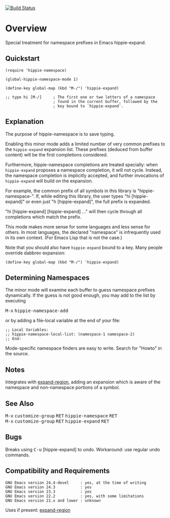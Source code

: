 [![Build Status](https://secure.travis-ci.org/rolandwalker/hippie-namespace.png?branch=master)](http://travis-ci.org/rolandwalker/hippie-namespace)

# Overview

Special treatment for namespace prefixes in Emacs hippie-expand.

## Quickstart

```elisp
(require 'hippie-namespace)
 
(global-hippie-namespace-mode 1)
 
(define-key global-map (kbd "M-/") 'hippie-expand)
 
;; type hi [M-/]     ; The first one or two letters of a namespace
                     ; found in the current buffer, followed by the
                     ; key bound to `hippie-expand'.
```

## Explanation

The purpose of hippie-namespace is to save typing.

Enabling this minor mode adds a limited number of very common
prefixes to the `hippie-expand` expansion list.  These prefixes
(deduced from buffer content) will be the first completions
considered.

Furthermore, hippie-namespace completions are treated specially:
when `hippie-expand` proposes a namespace completion, it will not
cycle.  Instead, the namespace completion is implicitly accepted,
and further invocations of `hippie-expand` will build on the
expansion.

For example, the common prefix of all symbols in this library is
"hippie-namespace-".  If, while editing this library, the user
types "hi [hippie-expand]" or even just "h [hippie-expand]",
the full prefix is expanded.

"hi [hippie-expand] [hippie-expand] ..." will then cycle through
all completions which match the prefix.

This mode makes more sense for some languages and less sense for
others.  In most languages, the declared "namespace" is
infrequently used in its own context.  (For Emacs Lisp that is
not the case.)

Note that you should also have `hippie-expand` bound to a key.
Many people override dabbrev expansion:

```elisp
(define-key global-map (kbd "M-/") 'hippie-expand)
```

## Determining Namespaces

The minor mode will examine each buffer to guess namespace prefixes
dynamically.  If the guess is not good enough, you may add to the
list by executing

<kbd>M-x</kbd> <kbd>hippie-namespace-add</kbd>

or by adding a file-local variable at the end of your file:

```elisp
;; Local Variables:
;; hippie-namespace-local-list: (namespace-1 namespace-2)
;; End:
```

Mode-specific namespace finders are easy to write.  Search for "Howto"
in the source.

## Notes

Integrates with [expand-region](http://github.com/magnars/expand-region.el), adding an expansion which is aware of the
namespace and non-namespace portions of a symbol.

## See Also

<kbd>M-x</kbd> <kbd>customize-group</kbd> <kbd>RET</kbd> <kbd>hippie-namespace</kbd> <kbd>RET</kbd>  
<kbd>M-x</kbd> <kbd>customize-group</kbd> <kbd>RET</kbd> <kbd>hippie-expand</kbd> <kbd>RET</kbd>  

## Bugs

Breaks using <kbd>C-u</kbd> [hippie-expand] to undo. Workaround: use
regular undo commands.

## Compatibility and Requirements

	GNU Emacs version 24.4-devel     : yes, at the time of writing
	GNU Emacs version 24.3           : yes
	GNU Emacs version 23.3           : yes
	GNU Emacs version 22.2           : yes, with some limitations
	GNU Emacs version 21.x and lower : unknown

Uses if present: [expand-region](http://github.com/magnars/expand-region.el)
